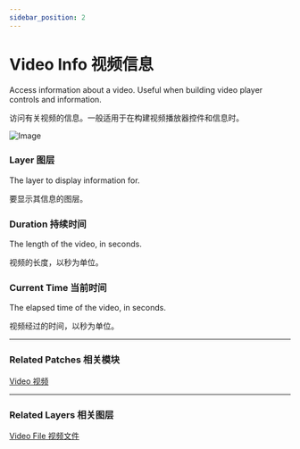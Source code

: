 ```yaml
---
sidebar_position: 2
---
```


# Video Info 视频信息

Access information about a video. Useful when building video player controls and information.

访问有关视频的信息。一般适用于在构建视频播放器控件和信息时。

![Image](https://s3.us-west-2.amazonaws.com/secure.notion-static.com/3a8f5208-5ca9-4e81-bcb7-05b0d67d97ed/Untitled.png?X-Amz-Algorithm=AWS4-HMAC-SHA256&X-Amz-Content-Sha256=UNSIGNED-PAYLOAD&X-Amz-Credential=AKIAT73L2G45EIPT3X45%2F20220602%2Fus-west-2%2Fs3%2Faws4_request&X-Amz-Date=20220602T182716Z&X-Amz-Expires=86400&X-Amz-Signature=02410cbf2b7d88804e1ac3bcf6f1dc773bdbf127779a1e8973f72f765bcde39f&X-Amz-SignedHeaders=host&response-content-disposition=filename%20%3D%22Untitled.png%22&x-id=GetObject)

### Layer 图层

The layer to display information for.

要显示其信息的图层。

### Duration 持续时间

The length of the video, in seconds.

视频的长度，以秒为单位。

### Current Time 当前时间

The elapsed time of the video, in seconds.

视频经过的时间，以秒为单位。

------

### Related Patches 相关模块

[Video 视频](./Video.md)

------

### Related Layers 相关图层

[Video File 视频文件](./../Layer/Video%20File.md)
